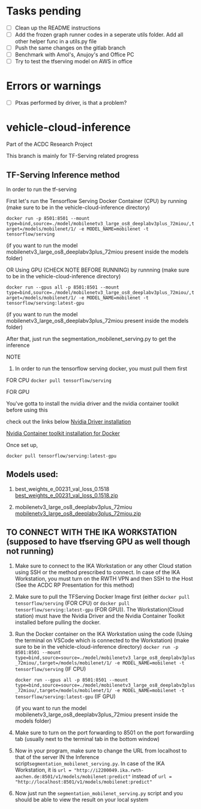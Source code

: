 # Tasks pending

- [ ] Clean up the README instructions
- [ ] Add the frozen graph runner codes in a seperate utils folder. Add all other helper func in a utils.py file
- [ ] Push the same changes on the gitlab branch 
- [ ] Benchmark with Amol's, Anujoy's and Office PC
- [ ] Try to test the tfserving model on AWS in office

# Errors or warnings

- [ ] Ptxas performed by driver, is that a problem?


# vehicle-cloud-inference

Part of the ACDC Research Project 

This branch is mainly for TF-Serving related progress

## TF-Serving Inference method

In order to run the tf-serving

First let's run the Tensorflow Serving Docker Container (CPU) by running (make sure to be in the vehicle-cloud-inference directory)

`docker run -p 8501:8501 --mount type=bind,source=./model/mobilenetv3_large_os8_deeplabv3plus_72miou/,target=/models/mobilenet/1/ -e MODEL_NAME=mobilenet -t tensorflow/serving`

(if you want to run the model mobilenetv3_large_os8_deeplabv3plus_72miou present inside the models folder)

OR Using GPU (CHECK NOTE BEFORE RUNNING) by runnning (make sure to be in the vehicle-cloud-inference directory)

`docker run --gpus all -p 8501:8501 --mount type=bind,source=./model/mobilenetv3_large_os8_deeplabv3plus_72miou/,target=/models/mobilenet/1/ -e MODEL_NAME=mobilenet -t tensorflow/serving:latest-gpu`

(if you want to run the model mobilenetv3_large_os8_deeplabv3plus_72miou present inside the models folder)

After that, just run the segmentation_mobilenet_serving.py to get the inference

NOTE
1. In order to run the tensorflow serving docker, you must pull them first

FOR CPU
`docker pull tensorflow/serving` 

FOR GPU 

You've gotta to install the nvidia driver and the nvidia container toolkit before using this

check out the links below
[Nvidia Driver installation](https://linuxconfig.org/how-to-install-the-nvidia-drivers-on-ubuntu-22-04)

[Nvidia Container toolkit installation for Docker](https://docs.nvidia.com/datacenter/cloud-native/container-toolkit/latest/install-guide.html#docker)

Once set up,

`docker pull tensorflow/serving:latest-gpu` 

## Models used:
1. best_weights_e_00231_val_loss_0.1518 [best_weights_e_00231_val_loss_0.1518.zip](https://git.rwth-aachen.de/ika/acdc-research-project-ss23/acdc-research-project-ss23/uploads/e5bdaf3b7aa6d2b59bbd098e55eb079c/best_weights_e_00231_val_loss_0.1518.zip)
   
2. mobilenetv3_large_os8_deeplabv3plus_72miou [mobilenetv3_large_os8_deeplabv3plus_72miou.zip](https://git.rwth-aachen.de/ika/acdc-research-project-ss23/acdc-research-project-ss23/uploads/3f73d5bd57acc307182278c0e0449650/mobilenetv3_large_os8_deeplabv3plus_72miou.zip)

## TO CONNECT WITH THE IKA WORKSTATION (supposed to have tfserving GPU as well though not running)
1. Make sure to connect to the IKA Workstation or any other Cloud station using SSH or the method prescribed to connect. In case of the IKA Workstation, you must turn on the RWTH VPN and then SSH to the Host (See the ACDC RP Presentation for this method)
   
2. Make sure to pull the TFServing Docker Image first (either `docker pull tensorflow/serving` (FOR CPU) or `docker pull tensorflow/serving:latest-gpu` (FOR GPU)). The Workstation(Cloud station) must have the Nvidia Driver and the Nvidia Container Toolkit installed before pulling the docker.
    
3. Run the Docker container on the IKA Workstation using the code (Using the terminal on VSCode which is connected to the Workstation) (make sure to be in the vehicle-cloud-inference directory)
   `docker run -p 8501:8501 --mount type=bind,source=source=./model/mobilenetv3_large_os8_deeplabv3plus_72miou/,target=/models/mobilenet/1/ -e MODEL_NAME=mobilenet -t tensorflow/serving` (IF CPU)
    
   `docker run --gpus all -p 8501:8501 --mount type=bind,source=source=./model/mobilenetv3_large_os8_deeplabv3plus_72miou/,target=/models/mobilenet/1/ -e MODEL_NAME=mobilenet -t tensorflow/serving:latest-gpu` (IF GPU)
    
   (if you want to run the model mobilenetv3_large_os8_deeplabv3plus_72miou present inside the models folder)

4. Make sure to turn on the port forwarding to 8501 on the port forwardiing tab (usually next to the terminal tab in the bottom window)
5. Now in your program, make sure to change the URL from localhost to that of the server IN the Inference script`segmentation_mobilenet_serving.py`. In case of the IKA Workstation, it is
   `url = "http://i2200049.ika.rwth-aachen.de:8501/v1/models/mobilenet:predict"` instead of `url = "http://localhost:8501/v1/models/mobilenet:predict"`
6. Now just run the `segmentation_mobilenet_serving.py` script and you should be able to view the result on your local system
